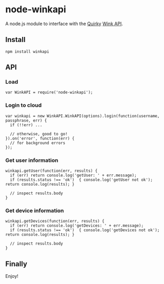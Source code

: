 node-winkapi
============

A node.js module to interface with the [Quirky](http://www.quirky.com/) [Wink API](http://docs.wink.apiary.io).

Install
-------

    npm install winkapi

API
---

### Load

    var WinkAPI = require('node-winkapi');

### Login to cloud

    var winkapi = new WinkAPI.WinkAPI(options).login(function(username, passphrase, err) {
      if (!!err) ...

      // otherwise, good to go!
    }).on('error', function(err) {
      // for background errors
    });

### Get user information

    winkapi.getUser(function(err, results) {
      if (err) return console.log('getUser: ' + err.message);
      if (results.status !== 'ok')  { console.log('getUser not ok'); return console.log(results); }

      // inspect results.body
    }

### Get device information

    winkapi.getDevices(function(err, results) {
      if (err) return console.log('getDevices: ' + err.message);
      if (results.status !== 'ok')  { console.log('getDevices not ok'); return console.log(results); }

      // inspect results.body
    }


Finally
-------

Enjoy!
